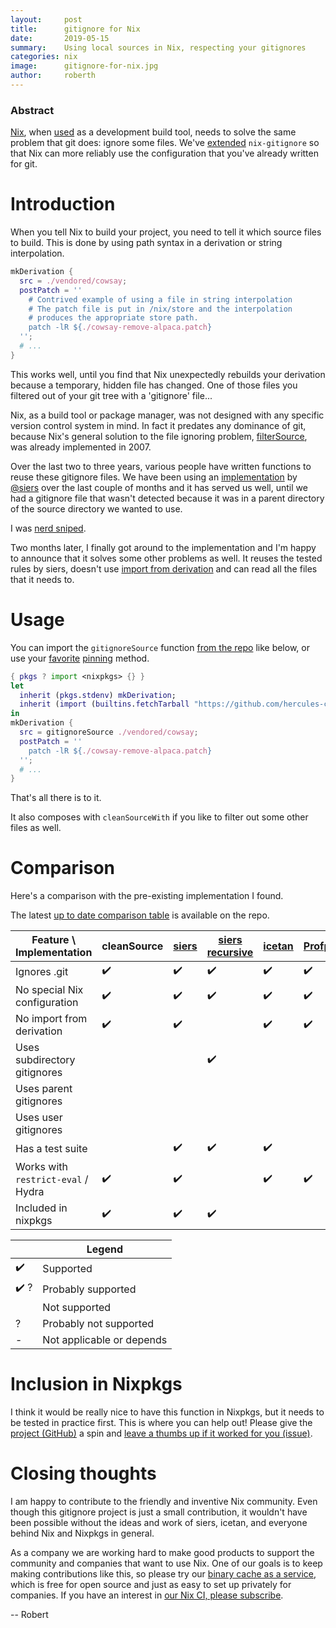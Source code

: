 ```yaml
---
layout:     post
title:      gitignore for Nix
date:       2019-05-15
summary:    Using local sources in Nix, respecting your gitignores
categories: nix
image:      gitignore-for-nix.jpg
author:     roberth
---
```


### Abstract

[Nix](https://nixos.org/nix), when [used](https://builtwithnix.org/) as a development build tool, needs to solve the same problem that git does: ignore some files.
We've [extended](https://github.com/hercules-ci/gitignore/) `nix-gitignore` so that Nix can more reliably use the configuration that you've already written for git.

# Introduction

When you tell Nix to build your project, you need to tell it which source files
to build. This is done by using path syntax in a derivation or string interpolation.

```nix
mkDerivation {
  src = ./vendored/cowsay;
  postPatch = ''
    # Contrived example of using a file in string interpolation
    # The patch file is put in /nix/store and the interpolation
    # produces the appropriate store path.
    patch -lR ${./cowsay-remove-alpaca.patch}
  '';
  # ...
}
```

This works well, until you find that Nix unexpectedly rebuilds your derivation
because a temporary, hidden file has changed. One of those files you filtered
out of your git tree with a 'gitignore' file...

Nix, as a build tool or package manager, was not designed with any specific version
control system in mind. In fact it predates any dominance of git, because Nix's
general solution to the file ignoring problem, [filterSource](https://nixos.org/nix/manual/#builtin-filterSource), was already
implemented in 2007.

Over the last two to three years, various people have written functions to reuse these gitignore files.
We have been using an [implementation](https://github.com/siers/nix-gitignore) by [@siers](https://github.com/siers)
over the last couple of months and it has served us well, until we had a gitignore
file that wasn't detected because it was in a parent directory of the source directory we wanted to use.

I was [nerd sniped](https://xkcd.com/356/).

Two months later, I finally got around to the implementation and I'm happy to announce
that it solves some other problems as well. It reuses the tested rules by siers,
doesn't use [import from derivation](https://nixos.wiki/wiki/Import_From_Derivation) and can read all the files that it needs to.

# Usage

You can import the `gitignoreSource` function [from the repo](https://github.com/hercules-ci/gitignore#README) like below, or use your [favorite](https://github.com/nmattia/niv) 
[pinning](https://nixos.wiki/wiki/FAQ/Pinning_Nixpkgs) method.

```nix
{ pkgs ? import <nixpkgs> {} }
let
  inherit (pkgs.stdenv) mkDerivation;
  inherit (import (builtins.fetchTarball "https://github.com/hercules-ci/gitignore/archive/master.tar.gz") { }) gitignoreSource;
in
mkDerivation {
  src = gitignoreSource ./vendored/cowsay;
  postPatch = ''
    patch -lR ${./cowsay-remove-alpaca.patch}
  '';
  # ...
}
```

That's all there is to it.

It also composes with `cleanSourceWith` if you like to filter out some other files as well.

# Comparison

Here's a comparison with the pre-existing implementation I found.

The latest [up to date comparison table](https://github.com/hercules-ci/gitignore#comparison) is available on the repo.

| Feature \ Implementation | cleanSource | [siers](https://github.com/siers/nix-gitignore) | [siers recursive](https://github.com/siers/nix-gitignore) | [icetan](https://github.com/icetan/nix-git-ignore-source) | [Profpatsch](https://github.com/Profpatsch/nixperiments/blob/master/filterSourceGitignore.nix) | [numtide](https://github.com/numtide/nix-gitignore) | this project
|-|-|-|-|-|-|-|-|
|Ignores .git                             | ✔️ | ✔️ | ✔️ | ✔️ | ✔️ | ✔️ | ✔️ 
|No special Nix configuration             | ✔️ | ✔️ | ✔️ | ✔️ | ✔️ |   | ✔️ 
|No import from derivation                | ✔️ | ✔️ |   | ✔️ | ✔️ | ✔️ | ✔️ 
|Uses subdirectory gitignores             |   |   | ✔️ |   |   | ✔️ | ✔️ 
|Uses parent gitignores                   |   |   |   |   |   |✔️ ?| ✔️ 
|Uses user gitignores                     |   |   |   |   |   | ✔️ | ✔️ 
|Has a test suite                         |   | ✔️ | ✔️ | ✔️ |   | ? | ✔️
|Works with `restrict-eval` / Hydra       | ✔️ | ✔️ |   | ✔️ | ✔️ |   | ✔️
|Included in nixpkgs                      | ✔️ | ✔️ | ✔️ |   |   |   |

|   | Legend |
|---|-------------------------------------|
|✔️  | Supported
|✔️ ?| Probably supported
|   | Not supported
|?  | Probably not supported
|-  | Not applicable or depends

# Inclusion in Nixpkgs

I think it would be really nice to have this function in Nixpkgs, but it needs to be tested in practice first. This is where you can help out! Please give the [project (GitHub)](https://github.com/hercules-ci/gitignore/) a spin and [leave a thumbs up if it worked for you (issue)](https://github.com/hercules-ci/gitignore/issues/6).

# Closing thoughts

I am happy to contribute to the friendly and inventive Nix community. Even though this gitignore project is just a small contribution, it wouldn't have been possible without the ideas and work of siers, icetan, and everyone behind Nix and Nixpkgs in general.

As a company we are working hard to make good products to support the community and companies that want to use Nix. One of our goals is to keep making contributions like this, so please try our [binary cache as a service](https://cachix.org/), which is free for open source and just as easy to set up privately for companies. If you have an interest in [our Nix CI, please subscribe](https://hercules-ci.com).

-- Robert
